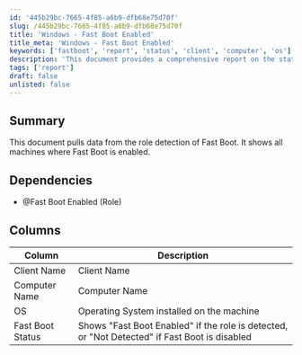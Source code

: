 ```yaml
---
id: '445b29bc-7665-4f85-a6b9-dfb68e75d70f'
slug: /445b29bc-7665-4f85-a6b9-dfb68e75d70f
title: 'Windows - Fast Boot Enabled'
title_meta: 'Windows - Fast Boot Enabled'
keywords: ['fastboot', 'report', 'status', 'client', 'computer', 'os']
description: 'This document provides a comprehensive report on the status of Fast Boot across various machines. It includes details on whether Fast Boot is enabled or not, along with client and computer names, and the operating system installed on each machine.'
tags: ['report']
draft: false
unlisted: false
---
```


## Summary

This document pulls data from the role detection of Fast Boot. It shows all machines where Fast Boot is enabled.

## Dependencies

- @Fast Boot Enabled (Role)  

## Columns

| Column          | Description                                                                               |
| --------------- | ----------------------------------------------------------------------------------------- |
| Client Name     | Client Name                                                                               |
| Computer Name   | Computer Name                                                                             |
| OS              | Operating System installed on the machine                                                 |
| Fast Boot Status| Shows "Fast Boot Enabled" if the role is detected, or "Not Detected" if Fast Boot is disabled |


